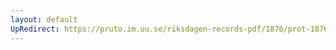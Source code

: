 ```yaml
---
layout: default
UpRedirect: https://pruto.im.uu.se/riksdagen-records-pdf/1876/prot-1876--ak--052.pdf
---
```

